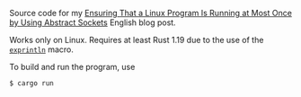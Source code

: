 Source code for my [Ensuring That a Linux Program Is Running at Most Once by Using Abstract Sockets](https://blog.petrzemek.net/2017/01/01/implementing-dbscan-from-distance-matrix-in-rust/) English blog post.

Works only on Linux. Requires at least Rust 1.19 due to the use of the [`exprintln`](https://doc.rust-lang.org/std/macro.eprintln.html) macro.

To build and run the program, use
```
$ cargo run
```
